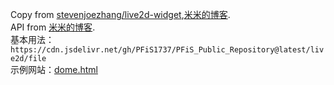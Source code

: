 Copy from [stevenjoezhang/live2d-widget](https://github.com/stevenjoezhang/live2d-widget),[米米的博客](https://zhangshuqiao.org).<br />
API from [米米的博客](https://zhangshuqiao.org).<br />
基本用法：``https://cdn.jsdelivr.net/gh/PFiS1737/PFiS_Public_Repository@latest/live2d/file``<br />
示例网站：[dome.html](http://pfis.infinityfreeapp.com/live2d_widget_demo.html)
